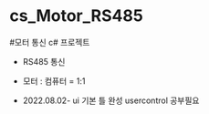 # cs_Motor_RS485


#모터 통신 c# 프로젝트

- RS485 통신
- 모터 : 컴퓨터 = 1:1

- 2022.08.02-
ui 기본 틀 완성
usercontrol 공부필요
